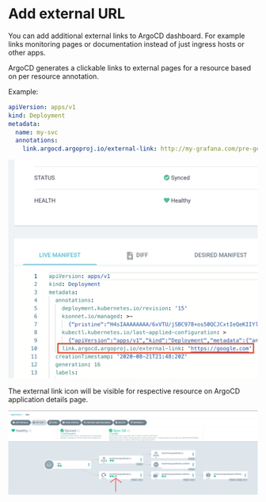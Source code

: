 # Add external URL

You can add additional external links to ArgoCD dashboard. For example
links monitoring pages or documentation instead of just ingress hosts or other apps.

ArgoCD generates a clickable links to external pages for a resource based on per resource annotation.

Example:
```yaml
apiVersion: apps/v1
kind: Deployment
metadata:
  name: my-svc
  annotations:
    link.argocd.argoproj.io/external-link: http://my-grafana.com/pre-generated-link
```
![External link](../assets/external-link.png)

The external link icon will be visible for respective resource on ArgoCD application details page.

![External link](../assets/external-link-1.png)

